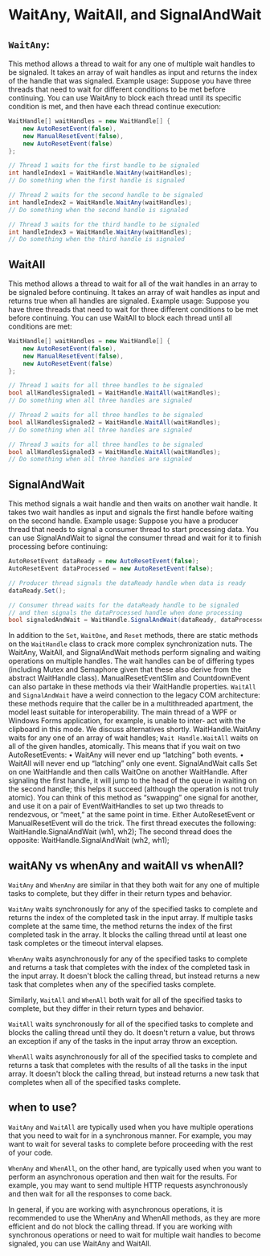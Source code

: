 
# WaitAny, WaitAll, and SignalAndWait
## `WaitAny`: 
This method allows a thread to wait for any one of multiple wait handles to be signaled. It takes an array of wait handles as input and returns the index of the handle that was signaled.
Example usage: Suppose you have three threads that need to wait for different conditions to be met before continuing. You can use WaitAny to block each thread until its specific condition is met, and then have each thread continue execution:
```c#
WaitHandle[] waitHandles = new WaitHandle[] {
    new AutoResetEvent(false),
    new ManualResetEvent(false),
    new AutoResetEvent(false)
};

// Thread 1 waits for the first handle to be signaled
int handleIndex1 = WaitHandle.WaitAny(waitHandles);
// Do something when the first handle is signaled

// Thread 2 waits for the second handle to be signaled
int handleIndex2 = WaitHandle.WaitAny(waitHandles);
// Do something when the second handle is signaled

// Thread 3 waits for the third handle to be signaled
int handleIndex3 = WaitHandle.WaitAny(waitHandles);
// Do something when the third handle is signaled

```
## WaitAll
This method allows a thread to wait for all of the wait handles in an array to be signaled before continuing. It takes an array of wait handles as input and returns true when all handles are signaled.
Example usage: Suppose you have three threads that need to wait for three different conditions to be met before continuing. You can use WaitAll to block each thread until all conditions are met:

```c#
WaitHandle[] waitHandles = new WaitHandle[] {
    new AutoResetEvent(false),
    new ManualResetEvent(false),
    new AutoResetEvent(false)
};

// Thread 1 waits for all three handles to be signaled
bool allHandlesSignaled1 = WaitHandle.WaitAll(waitHandles);
// Do something when all three handles are signaled

// Thread 2 waits for all three handles to be signaled
bool allHandlesSignaled2 = WaitHandle.WaitAll(waitHandles);
// Do something when all three handles are signaled

// Thread 3 waits for all three handles to be signaled
bool allHandlesSignaled3 = WaitHandle.WaitAll(waitHandles);
// Do something when all three handles are signaled

```
## SignalAndWait
This method signals a wait handle and then waits on another wait handle. It takes two wait handles as input and signals the first handle before waiting on the second handle.
Example usage: Suppose you have a producer thread that needs to signal a consumer thread to start processing data. You can use SignalAndWait to signal the consumer thread and wait for it to finish processing before continuing:
```c#
AutoResetEvent dataReady = new AutoResetEvent(false);
AutoResetEvent dataProcessed = new AutoResetEvent(false);

// Producer thread signals the dataReady handle when data is ready
dataReady.Set();

// Consumer thread waits for the dataReady handle to be signaled
// and then signals the dataProcessed handle when done processing
bool signaledAndWait = WaitHandle.SignalAndWait(dataReady, dataProcessed);

```
In addition to the `Set`, `WaitOne`, and `Reset` methods, there are static methods on the `WaitHandle` class to crack more complex synchronization nuts. The WaitAny, WaitAll, and SignalAndWait methods perform signaling and waiting operations on multiple handles. The wait handles can be of differing types (including Mutex and Semaphore given that these also derive from the abstract WaitHandle class). ManualResetEventSlim and CountdownEvent can also partake in these methods via their WaitHandle properties.
`WaitAll` and `SignalAndWait` have a weird connection to the legacy COM architecture: these methods require that the caller be in a multithreaded apartment, the model least suitable for interoperability. The main thread of a WPF or Windows Forms application, for example, is unable to inter‐ act with the clipboard in this mode. We discuss alternatives shortly.
WaitHandle.WaitAny waits for any one of an array of wait handles; `Wait Handle.WaitAll` waits on all of the given handles, atomically. This means that if you wait on two AutoResetEvents:
• WaitAny will never end up “latching” both events.
• WaitAll will never end up “latching” only one event.
SignalAndWait calls Set on one WaitHandle and then calls WaitOne on another WaitHandle. After signaling the first handle, it will jump to the head of the queue in waiting on the second handle; this helps it succeed (although the operation is not truly atomic). You can think of this method as “swapping” one signal for another, and use it on a pair of EventWaitHandles to set up two threads to rendezvous, or “meet,” at the same point in time. Either AutoResetEvent or ManualResetEvent will do the trick. The first thread executes the following:
    WaitHandle.SignalAndWait (wh1, wh2);
The second thread does the opposite:
    WaitHandle.SignalAndWait (wh2, wh1);

## waitANy vs whenAny and waitAll vs whenAll?
`WaitAny` and `WhenAny` are similar in that they both wait for any one of multiple tasks to complete, but they differ in their return types and behavior.

`WaitAny` waits synchronously for any of the specified tasks to complete and returns the index of the completed task in the input array. If multiple tasks complete at the same time, the method returns the index of the first completed task in the array. It blocks the calling thread until at least one task completes or the timeout interval elapses.

`WhenAny` waits asynchronously for any of the specified tasks to complete and returns a task that completes with the index of the completed task in the input array. It doesn't block the calling thread, but instead returns a new task that completes when any of the specified tasks complete.

Similarly, `WaitAll` and `WhenAll` both wait for all of the specified tasks to complete, but they differ in their return types and behavior.

`WaitAll` waits synchronously for all of the specified tasks to complete and blocks the calling thread until they do. It doesn't return a value, but throws an exception if any of the tasks in the input array throw an exception.

`WhenAll` waits asynchronously for all of the specified tasks to complete and returns a task that completes with the results of all the tasks in the input array. It doesn't block the calling thread, but instead returns a new task that completes when all of the specified tasks complete.
## when to use?
`WaitAny` and `WaitAll` are typically used when you have multiple operations that you need to wait for in a synchronous manner. For example, you may want to wait for several tasks to complete before proceeding with the rest of your code.

`WhenAny` and `WhenAll`, on the other hand, are typically used when you want to perform an asynchronous operation and then wait for the results. For example, you may want to send multiple HTTP requests asynchronously and then wait for all the responses to come back.

In general, if you are working with asynchronous operations, it is recommended to use the WhenAny and WhenAll methods, as they are more efficient and do not block the calling thread. If you are working with synchronous operations or need to wait for multiple wait handles to become signaled, you can use WaitAny and WaitAll.